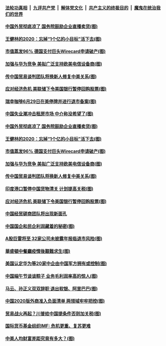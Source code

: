 ####  [法轮功真相](../../../../basic/blob/master/README.md?t=06271731) &nbsp;|&nbsp; [九评共产党](../../../../9ping.md/blob/master/README.md?t=06271731) &nbsp;|&nbsp; [解体党文化](../../../../jtdwh.md/blob/master/README.md?t=06271731)  &nbsp;|&nbsp; [共产主义的终极目的](../../../../gczydzjmd.md/blob/master/README.md?t=06271731) &nbsp;|&nbsp; [魔鬼在统治我们的世界](../../../../mgztzwmdsj.md/blob/master/README.md?t=06271731) 

#### [中国外贸彻底凉了 国务院鼓励企业直播卖货(图)](../pages/p5/937813.md?t=06271731) 

#### [王健林的2020：忘掉“1个亿的小目标”活下去(图)](../pages/p5/937834.md?t=06271731) 

#### [市值蒸发96% 德国支付巨头Wirecard申请破产(图)](../pages/p5/937805.md?t=06271731) 

#### [加强与华为竞争 美拟广泛支持欧美电信设备商(图)](../pages/p5/937802.md?t=06271731) 

#### [传中国贸易谈判团队将换新人修复中美关系(图)](../pages/p5/937793.md?t=06271731) 

#### [应对经济危机 美联储下令美国银行暂停回购股票(图)](../pages/p5/937760.md?t=06271731) 

#### [瑞幸咖啡6月29日在美停牌并进行退市备案(图)](../pages/p5/937854.md?t=06271731) 

#### [中国失业潮冲击租房市场 中介称没希望了(图)](../pages/p5/937808.md?t=06271731) 

#### [中国外贸彻底凉了 国务院鼓励企业直播卖货(图)](../pages/p5/937813.md?t=06271731) 

#### [王健林的2020：忘掉“1个亿的小目标”活下去(图)](../pages/p5/937834.md?t=06271731) 

#### [市值蒸发96% 德国支付巨头Wirecard申请破产(图)](../pages/p5/937805.md?t=06271731) 

#### [加强与华为竞争 美拟广泛支持欧美电信设备商(图)](../pages/p5/937802.md?t=06271731) 

#### [传中国贸易谈判团队将换新人修复中美关系(图)](../pages/p5/937793.md?t=06271731) 

#### [印度港口暂停中国货物清关 计划提高关税(图)](../pages/p5/937779.md?t=06271731) 

#### [应对经济危机 美联储下令美国银行暂停回购股票(图)](../pages/p5/937760.md?t=06271731) 

#### [中国经贸磋商团队将出现新面孔](../pages/p5/937736.md?t=06271731) 

#### [中国国企和民企利润藏着的秘密(图)](../pages/p5/937711.md?t=06271731) 

#### [A股巨雷将至 32家公司未披露年报临退市风险(图)](../pages/p5/937727.md?t=06271731) 

#### [華盛頓中餐廳疫情後艱難求生(图)](../pages/p5/937726.md?t=06271731) 

#### [美国认定华为等20家中企由中国军方拥有或控制(图)](../pages/p5/937724.md?t=06271731) 

#### [中国端午节谈谈粽子 业务毛利润率高的惊人(图)](../pages/p5/937695.md?t=06271731) 

#### [马云、孙正义双双辞职 退出软银、阿里巴巴(图)](../pages/p5/937690.md?t=06271731) 

#### [中国2020版外商准入负面清单 两领域牢牢把控(图)](../pages/p5/937687.md?t=06271731) 

#### [贸易战火再起？川普给中国提条件否则加关税(图)](../pages/p5/937682.md?t=06271731) 

#### [国际货币基金组织IMF: 危机更重、复苏更难](../pages/p5/937676.md?t=06271731) 

#### [中美人均财富差距究竟有多大？(图)](../pages/p5/937633.md?t=06271731) 

